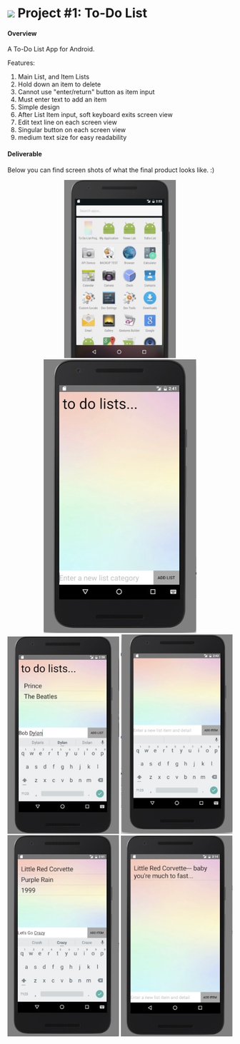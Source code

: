 # ![](https://ga-dash.s3.amazonaws.com/production/assets/logo-9f88ae6c9c3871690e33280fcf557f33.png) Project #1: To-Do List

#### Overview

A To-Do List App for Android. 

Features: 

1. Main List, and Item Lists
2. Hold down an item to delete
3. Cannot use "enter/return" button as item input
4. Must enter text to add an item
5. Simple design
6. After List Item input, soft keyboard exits screen view
7. Edit text line on each screen view
8. Singular button on each screen view
9. medium text size for easy readability

#### Deliverable

Below you can find screen shots of what the final product looks like. :)

<p align="center">
  <img src="Screenshots/Screen%20Shot%201.jpg?raw=true" width="250">
  <img src="Screenshots/Screen%20Shot%202.jpg?raw=true width="250">
  <img src="Screenshots/Screen%20Shot%203jpg.jpg?raw=true" width="250">
  <img src="Screenshots/Screen%20Shot%204.jpg?raw=true" width="250">
   <img src="Screenshots/Screen%20Shot%205.jpg?raw=true" width="250">
  <img src="Screenshots/Screen%20Shot%206.jpg?raw=true" width="250">
</p>



